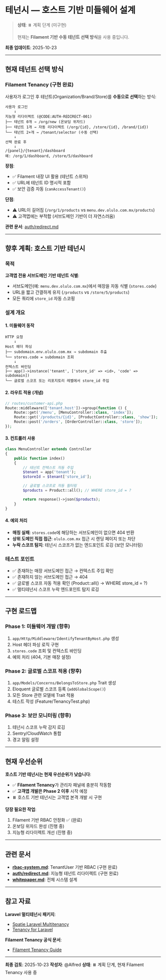 # 테넌시 — 호스트 기반 미들웨어 설계

> **상태**: ⏸️ 계획 단계 (미구현)
>
> 현재는 **Filament 기반 수동 테넌트 선택 방식**을 사용 중입니다.

**최종 업데이트**: 2025-10-23

---

## 현재 테넌트 선택 방식

### Filament Tenancy (구현 완료)

사용자가 로그인 후 테넌트(Organization/Brand/Store)를 **수동으로 선택**하는 방식:

```
사용자 로그인
    ↓
지능형 리다이렉트 (@CODE:AUTH-REDIRECT-001)
├── 테넌트 0개 → /org/new (온보딩 위자드)
├── 테넌트 1개 → 자동 리다이렉트 (/org/{id}, /store/{id}, /brand/{id})
└── 테넌트 2+개 → /tenant/selector (수동 선택)
    ↓
선택 완료 후
    ↓
/{panel}/{tenant}/dashboard
예: /org/1/dashboard, /store/5/dashboard
```

**장점**:
- ✅ Filament 내장 UI 활용 (테넌트 스위처)
- ✅ URL에 테넌트 ID 명시적 포함
- ✅ 보안 검증 자동 (`canAccessTenant()`)

**단점**:
- ⚠️ URL이 길어짐 (`/org/1/products` vs `menu.dev.olulo.com.mx/products`)
- ⚠️ 고객앱에는 부적합 (서브도메인 기반이 더 자연스러움)

**관련 문서**: [auth/redirect.md](../auth/redirect.md)

---

## 향후 계획: 호스트 기반 테넌시

### 목적

**고객앱 전용 서브도메인 기반 테넌트 식별**:
- 서브도메인(예: `menu.dev.olulo.com.mx`)에서 매장을 자동 식별 (`stores.code`)
- URL을 짧고 간결하게 유지 (`/products` vs `/store/5/products`)
- 모든 쿼리에 `store_id` 자동 스코핑

### 설계 개요

#### 1. 미들웨어 동작

```
HTTP 요청
    ↓
Host 헤더 파싱
├── subdomain.env.olulo.com.mx → subdomain 추출
└── stores.code = subdomain 조회
    ↓
컨텍스트 바인딩
├── app()->instance('tenant', ['store_id' => <id>, 'code' => subdomain])
└── 글로벌 스코프 또는 리포지토리 레벨에서 store_id 주입
```

#### 2. 라우트 적용 (개념)

```php
// routes/customer-api.php
Route::middleware(['tenant.host'])->group(function () {
    Route::get('/menu', [MenuController::class, 'index']);
    Route::get('/products/{id}', [ProductController::class, 'show']);
    Route::post('/orders', [OrderController::class, 'store']);
});
```

#### 3. 컨트롤러 사용

```php
class MenuController extends Controller
{
    public function index()
    {
        // 테넌트 컨텍스트 자동 주입
        $tenant = app('tenant');
        $storeId = $tenant['store_id'];

        // 글로벌 스코프로 자동 필터링
        $products = Product::all(); // WHERE store_id = ?

        return response()->json($products);
    }
}
```

#### 4. 예외 처리

- **매칭 실패**: `stores.code`에 해당하는 서브도메인이 없으면 404 반환
- **상위 도메인 직접 접근**: `olulo.com.mx` 접근 시 랜딩 페이지 또는 차단
- **누락 스코프 탐지**: 테넌시 스코프가 없는 엔드포인트 로깅 (보안 모니터링)

### 테스트 포인트

- ✅ 존재하는 매장 서브도메인 접근 → 컨텍스트 주입 확인
- ✅ 존재하지 않는 서브도메인 접근 → 404
- ✅ 글로벌 스코프 자동 적용 확인 (Product::all() → WHERE store_id = ?)
- ✅ 멀티테넌시 스코프 누락 엔드포인트 탐지 로깅

---

## 구현 로드맵

### Phase 1: 미들웨어 개발 (향후)

1. `app/Http/Middleware/IdentifyTenantByHost.php` 생성
2. Host 헤더 파싱 로직 구현
3. `stores.code` 조회 및 컨텍스트 바인딩
4. 예외 처리 (404, 기본 매장 설정)

### Phase 2: 글로벌 스코프 적용 (향후)

1. `app/Models/Concerns/BelongsToStore.php` Trait 생성
2. Eloquent 글로벌 스코프 등록 (`addGlobalScope()`)
3. 모든 Store 관련 모델에 Trait 적용
4. 테스트 작성 (Feature/TenancyTest.php)

### Phase 3: 보안 모니터링 (향후)

1. 테넌시 스코프 누락 감지 로깅
2. Sentry/CloudWatch 통합
3. 경고 알림 설정

---

## 현재 우선순위

**호스트 기반 테넌시는 현재 우선순위가 낮습니다**:

- ✅ **Filament Tenancy**가 관리자 패널에 충분히 작동함
- ✅ **고객앱 개발은 Phase 2 이후** 시작 예정
- ⏸️ 호스트 기반 테넌시는 고객앱 본격 개발 시 구현

**당장 필요한 작업**:
1. Filament 기반 RBAC 안정화 ✅ (완료)
2. 온보딩 위자드 완성 (진행 중)
3. 지능형 리다이렉트 개선 (진행 중)

---

## 관련 문서

- **[rbac-system.md](../rbac-system.md)**: TenantUser 기반 RBAC (구현 완료)
- **[auth/redirect.md](../auth/redirect.md)**: 지능형 테넌트 리다이렉트 (구현 완료)
- **[whitepaper.md](../whitepaper.md)**: 전체 시스템 설계

---

## 참고 자료

**Laravel 멀티테넌시 패키지**:
- [Spatie Laravel Multitenancy](https://github.com/spatie/laravel-multitenancy)
- [Tenancy for Laravel](https://tenancyforlaravel.com/)

**Filament Tenancy 공식 문서**:
- [Filament Tenancy Guide](https://filamentphp.com/docs/4.x/panels/tenancy)

---

**최종 검토**: 2025-10-23
**작성자**: @Alfred
**상태**: ⏸️ 계획 단계, 현재 Filament Tenancy 사용 중
